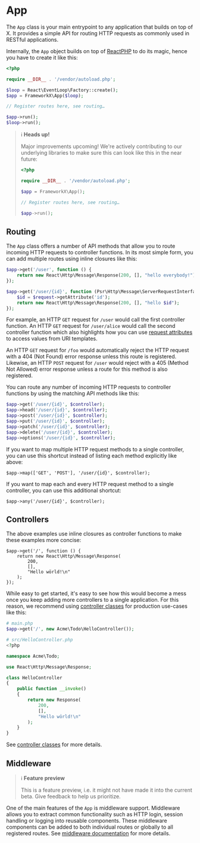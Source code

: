 # App

The `App` class is your main entrypoint to any application that builds on top of X.
It provides a simple API for routing HTTP requests as commonly used in RESTful applications.

Internally, the `App` object builds on top of [ReactPHP](https://reactphp.org/)
to do its magic, hence you have to create it like this:

```php
<?php

require __DIR__ . '/vendor/autoload.php';

$loop = React\EventLoop\Factory::create();
$app = FrameworkX\App($loop);

// Register routes here, see routing…

$app->run();
$loop->run();
```

> ℹ️ **Heads up!**
>
> Major improvements upcoming! We're actively contributing to our underlying
> libraries to make sure this can look like this in the near future:
>
> ```php
> <?php
>
> require __DIR__ . '/vendor/autoload.php';
>
> $app = FrameworkX\App();
>
> // Register routes here, see routing…
>
> $app->run();
> ```

## Routing

The `App` class offers a number of API methods that allow you to route incoming
HTTP requests to controller functions. In its most simple form, you can add
multiple routes using inline closures like this:

```php
$app->get('/user', function () {
    return new React\Http\Message\Response(200, [], "hello everybody!");
});

$app->get('/user/{id}', function (Psr\Http\Message\ServerRequestInterface $request) {
    $id = $request->getAttribute('id');
    return new React\Http\Message\Response(200, [], "hello $id");
});
```

For example, an HTTP `GET` request for `/user` would call the first controller
function.
An HTTP `GET` request for `/user/alice` would call the second controller function
which also highlights how you can use [request attributes](request.md#attributes)
to access values from URI templates.

An HTTP `GET` request for `/foo` would automatically reject the HTTP request with
a 404 (Not Found) error response unless this route is registered.
Likewise, an HTTP `POST` request for `/user` would reject with a 405 (Method Not
Allowed) error response unless a route for this method is also registered.

You can route any number of incoming HTTP requests to controller functions by
using the matching API methods like this:

```php
$app->get('/user/{id}', $controller);
$app->head('/user/{id}', $controller);
$app->post('/user/{id}', $controller);
$app->put('/user/{id}', $controller);
$app->patch('/user/{id}', $controller);
$app->delete('/user/{id}', $controller);
$app->options('/user/{id}', $controller);
```

If you want to map multiple HTTP request methods to a single controller, you can
use this shortcut instead of listing each method explicitly like above:

```
$app->map(['GET', 'POST'], '/user/{id}', $controller);
```

If you want to map each and every HTTP request method to a single controller,
you can use this additional shortcut:

```
$app->any('/user/{id}', $controller);
```

## Controllers

The above examples use inline closures as controller functions to make these
examples more concise: 

```
$app->get('/', function () {
    return new React\Http\Message\Response(
        200,
        [],
        "Hello wörld!\n"
    );
});
```

While easy to get started, it's easy to see how this would become a mess once
you keep adding more controllers to a single application.
For this reason, we recommend using [controller classes](../best-practices/controllers.md)
for production use-cases like this:

```php
# main.php
$app->get('/', new Acme\Todo\HelloController());
```

```php
# src/HelloController.php
<?php

namespace Acme\Todo;

use React\Http\Message\Response;

class HelloController
{
    public function __invoke()
    {
        return new Response(
            200,
            [],
            "Hello wörld!\n"
        );
    }
}
```

See [controller classes](../best-practices/controllers.md) for more details.

## Middleware

> ℹ️ **Feature preview**
>
> This is a feature preview, i.e. it might not have made it into the current beta.
> Give feedback to help us prioritize.

One of the main features of the `App` is middleware support.
Middleware allows you to extract common functionality such as HTTP login, session handling or logging into reusable components.
These middleware components can be added to both individual routes or globally to all registered routes.
See [middleware documentation](../04-middleware.md) for more details.
